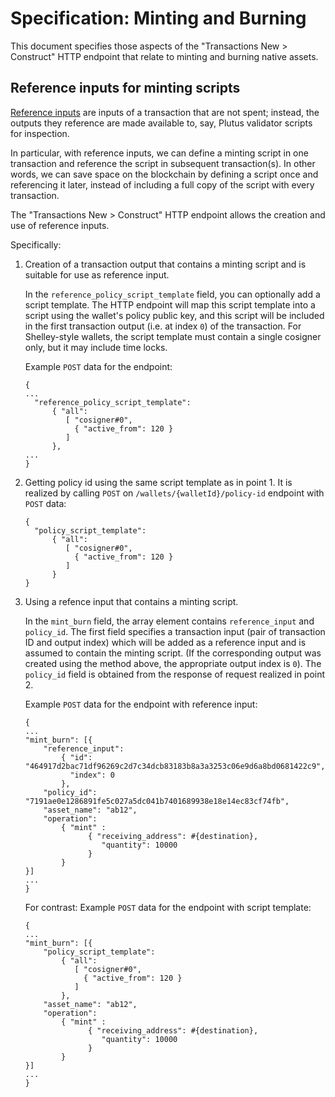 # Specification: Minting and Burning

This document specifies those aspects of the "Transactions New > Construct" HTTP endpoint that relate to minting and burning native assets.

## Reference inputs for minting scripts

[Reference inputs][ref] are inputs of a transaction that are not spent; instead, the outputs they reference are made available to, say, Plutus validator scripts for inspection.

  [ref]: https://cips.cardano.org/cips/cip31/#referenceinputs

In particular, with reference inputs, we can define a minting script in one transaction and reference the script in subsequent transaction(s). In other words, we can save space on the blockchain by defining a script once and referencing it later, instead of including a full copy of the script with every transaction.

The "Transactions New > Construct" HTTP endpoint allows the creation and use of reference inputs.

Specifically:

1. Creation of a transaction output that contains a minting script and is suitable for use as reference input.

    In the `reference_policy_script_template` field, you can optionally add a script template. The HTTP endpoint will map this script template into a script using the wallet's policy public key, and this script will be included in the first transaction output (i.e. at index `0`) of the transaction. For Shelley-style wallets, the script template must contain a single cosigner only, but it may include time locks.

    Example `POST` data for the endpoint:

    ```
    {
    ...
      "reference_policy_script_template":
          { "all":
             [ "cosigner#0",
               { "active_from": 120 }
             ]
          },
    ...
    }
    ```

2. Getting policy id using the same script template as in point 1. It is realized by calling `POST` on `/wallets/{walletId}/policy-id` endpoint with `POST` data:

    ```
    {
      "policy_script_template":
          { "all":
             [ "cosigner#0",
               { "active_from": 120 }
             ]
          }
    }
    ```

3. Using a refence input that contains a minting script.

    In the `mint_burn` field, the array element contains `reference_input` and `policy_id`. The first field specifies a transaction input (pair of transaction ID and output index) which will be added as a reference input and is assumed to contain the minting script. (If the corresponding output was created using the method above, the appropriate output index is `0`). The `policy_id` field is obtained from the response of request realized in point 2.

    Example `POST` data for the endpoint with reference input:

    ```
    {
    ...
    "mint_burn": [{
        "reference_input":
            { "id": "464917d2bac71df96269c2d7c34dcb83183b8a3a3253c06e9d6a8bd0681422c9",
              "index": 0
            },
        "policy_id": "7191ae0e1286891fe5c027a5dc041b7401689938e18e14ec83cf74fb",
        "asset_name": "ab12",
        "operation":
            { "mint" :
                  { "receiving_address": #{destination},
                     "quantity": 10000
                  }
            }
    }]
    ...
    }
    ```

    For contrast: Example `POST` data for the endpoint with script template:

    ```
    {
    ...
    "mint_burn": [{
        "policy_script_template":
            { "all":
               [ "cosigner#0",
                 { "active_from": 120 }
               ]
            },
        "asset_name": "ab12",
        "operation":
            { "mint" :
                  { "receiving_address": #{destination},
                     "quantity": 10000
                  }
            }
    }]
    ...
    }
    ```
